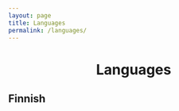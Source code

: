 ```yaml
---
layout: page
title: Languages
permalink: /languages/
---
```

<style>
  h1 {
    text-align: center;
  ul {
    color: ##ffffff;
  }
  h2 {
    text-align: center;
  }
 </style>
<b><h1>Languages</h1></b>
<h2>Finnish</h2>
